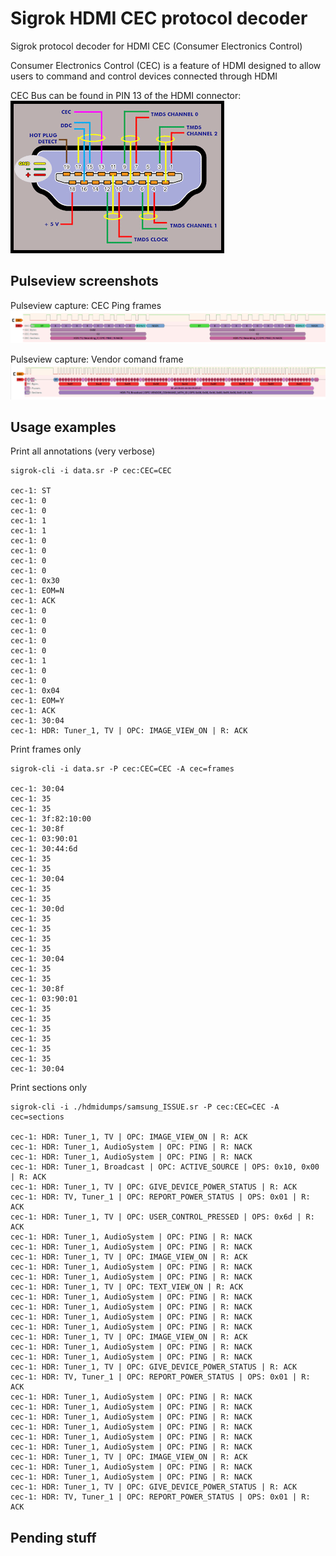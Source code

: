 # Sigrok HDMI CEC protocol decoder
Sigrok protocol decoder for HDMI CEC (Consumer Electronics Control)

Consumer Electronics Control (CEC) is a feature of HDMI designed to allow users to command and control devices connected through HDMI

CEC Bus can be found in PIN 13 of the HDMI connector:
![Hdmi pinout](hdmi_pinout.png)

## Pulseview screenshots

Pulseview capture: CEC Ping frames
![Pulseview screenshot cec_decoder](screenshot1.png)

Pulseview capture: Vendor comand frame
![Pulseview screenshot cec_decoder](screenshot2.png)

## Usage examples

Print all annotations (very verbose)
```
sigrok-cli -i data.sr -P cec:CEC=CEC

cec-1: ST
cec-1: 0
cec-1: 0
cec-1: 1
cec-1: 1
cec-1: 0
cec-1: 0
cec-1: 0
cec-1: 0
cec-1: 0x30
cec-1: EOM=N
cec-1: ACK
cec-1: 0
cec-1: 0
cec-1: 0
cec-1: 0
cec-1: 0
cec-1: 1
cec-1: 0
cec-1: 0
cec-1: 0x04
cec-1: EOM=Y
cec-1: ACK
cec-1: 30:04
cec-1: HDR: Tuner_1, TV | OPC: IMAGE_VIEW_ON | R: ACK

```


Print frames only
```
sigrok-cli -i data.sr -P cec:CEC=CEC -A cec=frames

cec-1: 30:04
cec-1: 35
cec-1: 35
cec-1: 3f:82:10:00
cec-1: 30:8f
cec-1: 03:90:01
cec-1: 30:44:6d
cec-1: 35
cec-1: 35
cec-1: 30:04
cec-1: 35
cec-1: 35
cec-1: 30:0d
cec-1: 35
cec-1: 35
cec-1: 35
cec-1: 35
cec-1: 30:04
cec-1: 35
cec-1: 35
cec-1: 30:8f
cec-1: 03:90:01
cec-1: 35
cec-1: 35
cec-1: 35
cec-1: 35
cec-1: 35
cec-1: 35
cec-1: 30:04

```

Print sections only

```
sigrok-cli -i ./hdmidumps/samsung_ISSUE.sr -P cec:CEC=CEC -A cec=sections

cec-1: HDR: Tuner_1, TV | OPC: IMAGE_VIEW_ON | R: ACK
cec-1: HDR: Tuner_1, AudioSystem | OPC: PING | R: NACK
cec-1: HDR: Tuner_1, AudioSystem | OPC: PING | R: NACK
cec-1: HDR: Tuner_1, Broadcast | OPC: ACTIVE_SOURCE | OPS: 0x10, 0x00 | R: ACK
cec-1: HDR: Tuner_1, TV | OPC: GIVE_DEVICE_POWER_STATUS | R: ACK
cec-1: HDR: TV, Tuner_1 | OPC: REPORT_POWER_STATUS | OPS: 0x01 | R: ACK
cec-1: HDR: Tuner_1, TV | OPC: USER_CONTROL_PRESSED | OPS: 0x6d | R: ACK
cec-1: HDR: Tuner_1, AudioSystem | OPC: PING | R: NACK
cec-1: HDR: Tuner_1, AudioSystem | OPC: PING | R: NACK
cec-1: HDR: Tuner_1, TV | OPC: IMAGE_VIEW_ON | R: ACK
cec-1: HDR: Tuner_1, AudioSystem | OPC: PING | R: NACK
cec-1: HDR: Tuner_1, AudioSystem | OPC: PING | R: NACK
cec-1: HDR: Tuner_1, TV | OPC: TEXT_VIEW_ON | R: ACK
cec-1: HDR: Tuner_1, AudioSystem | OPC: PING | R: NACK
cec-1: HDR: Tuner_1, AudioSystem | OPC: PING | R: NACK
cec-1: HDR: Tuner_1, AudioSystem | OPC: PING | R: NACK
cec-1: HDR: Tuner_1, AudioSystem | OPC: PING | R: NACK
cec-1: HDR: Tuner_1, TV | OPC: IMAGE_VIEW_ON | R: ACK
cec-1: HDR: Tuner_1, AudioSystem | OPC: PING | R: NACK
cec-1: HDR: Tuner_1, AudioSystem | OPC: PING | R: NACK
cec-1: HDR: Tuner_1, TV | OPC: GIVE_DEVICE_POWER_STATUS | R: ACK
cec-1: HDR: TV, Tuner_1 | OPC: REPORT_POWER_STATUS | OPS: 0x01 | R: ACK
cec-1: HDR: Tuner_1, AudioSystem | OPC: PING | R: NACK
cec-1: HDR: Tuner_1, AudioSystem | OPC: PING | R: NACK
cec-1: HDR: Tuner_1, AudioSystem | OPC: PING | R: NACK
cec-1: HDR: Tuner_1, AudioSystem | OPC: PING | R: NACK
cec-1: HDR: Tuner_1, AudioSystem | OPC: PING | R: NACK
cec-1: HDR: Tuner_1, AudioSystem | OPC: PING | R: NACK
cec-1: HDR: Tuner_1, TV | OPC: IMAGE_VIEW_ON | R: ACK
cec-1: HDR: Tuner_1, AudioSystem | OPC: PING | R: NACK
cec-1: HDR: Tuner_1, AudioSystem | OPC: PING | R: NACK
cec-1: HDR: Tuner_1, TV | OPC: GIVE_DEVICE_POWER_STATUS | R: ACK
cec-1: HDR: TV, Tuner_1 | OPC: REPORT_POWER_STATUS | OPS: 0x01 | R: ACK

```



## Pending stuff